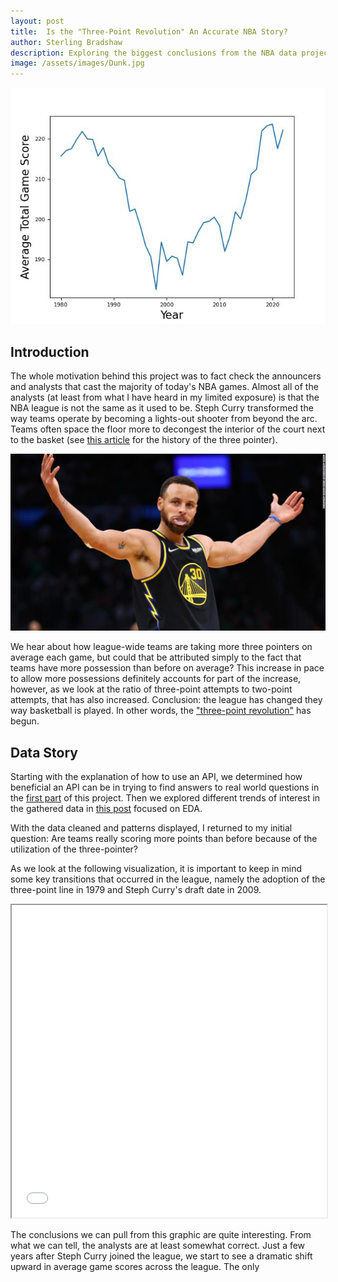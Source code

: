 ```yaml
---
layout: post
title:  Is the "Three-Point Revolution" An Accurate NBA Story?
author: Sterling Bradshaw
description: Exploring the biggest conclusions from the NBA data project
image: /assets/images/Dunk.jpg
---
```


![Decades](https://raw.githubusercontent.com/sterling-bradshaw/my386blog/main/assets/images/decades.jpg)

## Introduction
The whole motivation behind this project was to fact check the announcers and analysts that cast the majority of today's NBA games. Almost all of the analysts (at least from what I have heard in my limited exposure) is that the NBA league is not the same as it used to be. Steph Curry transformed the way teams operate by becoming a lights-out shooter from beyond the arc. Teams often space the floor more to decongest the interior of the court next to the basket (see [this article](https://www.thehoopsgeek.com/history-three-pointer/) for the history of the three pointer).

![Steph](https://raw.githubusercontent.com/sterling-bradshaw/my386blog/main/assets/images/Steph.jpg)

We hear about how league-wide teams are taking more three pointers on average each game, but could that be attributed simply to the fact that teams have more possession than before on average? This increase in pace to allow more possessions definitely accounts for part of the increase, however, as we look at the ratio of three-point attempts to two-point attempts, that has also increased. Conclusion: the league has changed they way basketball is played. In other words, the ["three-point revolution"](https://www.nba.com/news/3-point-era-nba-75) has begun.



## Data Story
Starting with the explanation of how to use an API, we determined how beneficial an API can be in trying to find answers to real world questions in the [first part](https://sterling-bradshaw.github.io/my386blog/2023/03/15/Data-Gather.html) of this project. Then we explored different trends of interest in the gathered data in [this post](https://sterling-bradshaw.github.io/my386blog/2023/03/31/EDA.html) focused on EDA.

With the data cleaned and patterns displayed, I returned to my initial question: Are teams really scoring more points than before because of the utilization of the three-pointer?

As we look at the following visualization, it is important to keep in mind some key transitions that occurred in the league, namely the adoption of the three-point line in 1979 and Steph Curry's draft date in 2009.

<iframe
  src="{{site.url}}/{{site.baseurl}}/assets/images/Final.html"
  style="width:100%; height:500px;"
></iframe>

The conclusions we can pull from this graphic are quite interesting. From what we can tell, the analysts are at least somewhat correct. Just a few years after Steph Curry joined the league, we start to see a dramatic shift upward in average game scores across the league. The only 